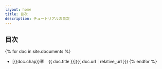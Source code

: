 ```yaml
---
layout: home
title: 目次
description: チュートリアルの目次
---
```

## 目次

{% for doc in site.documents %}
- [{{doc.chap}}章　{{ doc.title }}]({{ doc.url | relative_url }})
{% endfor %}
